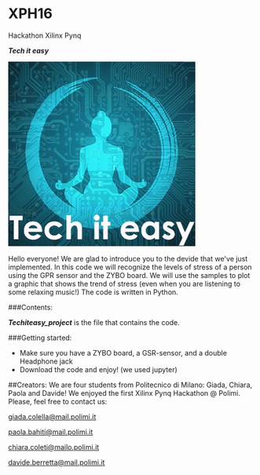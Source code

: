 # XPH16
Hackathon Xilinx Pynq

***Tech it easy***

![](https://github.com/GiadaColella/XPH16/blob/master/logo.jpg)

Hello everyone! We are glad to introduce you to the devide that we've just implemented.
In this code we will recognize the levels of stress of a person using the GPR sensor and the ZYBO board.
We will use the samples to plot a graphic that shows the trend of stress (even when you are listening to some relaxing music!)
The code is written in Python.


###Contents:

***Techiteasy_project*** is the file that contains the code.


###Getting started:
* Make sure you have a ZYBO board, a GSR-sensor, and a double Headphone jack
* Download the code and enjoy! (we used jupyter)

##Creators:
We are four students from Politecnico di Milano: Giada, Chiara, Paola and Davide!
We enjoyed the first Xilinx Pynq Hackathon @ Polimi. Please, feel free to contact us:

giada.colella@mail.polimi.it

paola.bahiti@mail.polimi.it

chiara.coleti@mailo.polimi.it

davide.berretta@mail.polimi.it
